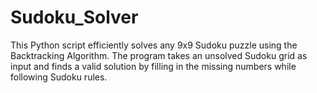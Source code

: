# Sudoku_Solver

This Python script efficiently solves any 9x9 Sudoku puzzle using the Backtracking Algorithm. The program takes an unsolved Sudoku grid as input and finds a valid solution by filling in the missing numbers while following Sudoku rules.
